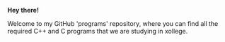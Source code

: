 <b>Hey there!</b>

Welcome to my GitHub 'programs' repository, where you can find all the required C++ and C programs that we are studying in xollege.
